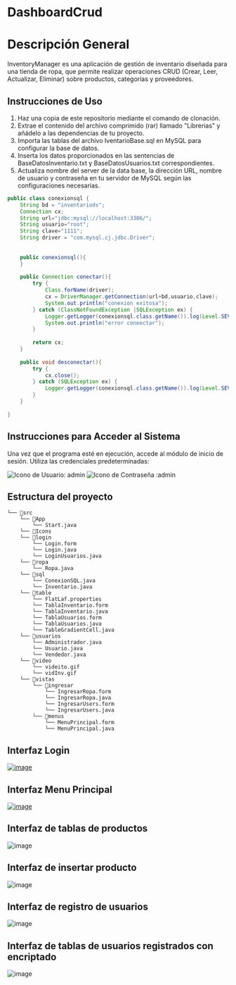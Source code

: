 # DashboardCrud
# Descripción General
InventoryManager es una aplicación de gestión de inventario diseñada para una tienda de ropa, que permite realizar operaciones CRUD (Crear, Leer, Actualizar, Eliminar) sobre productos, categorías y proveedores.

## Instrucciones de Uso
1. Haz una copia de este repositorio mediante el comando de clonación.
2. Extrae el contenido del archivo comprimido (rar) llamado "Librerias" y añádelo a las dependencias de tu proyecto.
3. Importa las tablas del archivo IventarioBase.sql en MySQL para configurar la base de datos.
4. Inserta los datos proporcionados en las sentencias de BaseDatosInventario.txt y BaseDatosUsuarios.txt correspondientes.
5. Actualiza nombre del server de la data base, la dirección URL, nombre de usuario y contraseña en tu servidor de MySQL según las configuraciones necesarias.

```java
public class conexionsql {
    String bd = "inventariods";
    Connection cx;
    String url="jdbc:mysql://localhost:3306/";
    String usuario="root";
    String clave="1111";
    String driver = "com.mysql.cj.jdbc.Driver";
    
    
    public conexionsql(){
    }
    
    public Connection conectar(){
        try {
            Class.forName(driver);
            cx = DriverManager.getConnection(url+bd,usuario,clave);
            System.out.println("conexion exitosa");
        } catch (ClassNotFoundException |SQLException ex) {
            Logger.getLogger(conexionsql.class.getName()).log(Level.SEVERE, null, ex);
            System.out.println("error coneectar");
        }
        
        return cx;
    }
    
    public void desconectar(){
        try {
            cx.close();
        } catch (SQLException ex) {
            Logger.getLogger(conexionsql.class.getName()).log(Level.SEVERE, null, ex);
        }
    }
  
}
```
## Instrucciones para Acceder al Sistema
Una vez que el programa esté en ejecución, accede al módulo de inicio de sesión.
Utiliza las credenciales predeterminadas:

![Icono de Usuario](https://img.shields.io/badge/-Usuario-%2300f?style=flat-square&logo=user): admin
![Icono de Contraseña](https://img.shields.io/badge/-Contraseña-%2300f?style=flat-square&logo=lock) :admin
## Estructura del proyecto
```
└── 📁src
    └── 📁App
        └── Start.java
    └── 📁Icons
    └── 📁login
        └── Login.form
        └── Login.java
        └── LoginUsuarios.java
    └── 📁ropa
        └── Ropa.java
    └── 📁sql
        └── ConexionSQL.java
        └── Inventario.java
    └── 📁table
        └── FlatLaf.properties
        └── TablaInventario.form
        └── TablaInventario.java
        └── TablaUsuarios.form
        └── TablaUsuarios.java
        └── TableGradientCell.java
    └── 📁usuarios
        └── Administrador.java
        └── Usuario.java
        └── Vendedor.java
    └── 📁video
        └── videito.gif
        └── vidInv.gif
    └── 📁vistas
        └── 📁ingresar
            └── IngresarRopa.form
            └── IngresarRopa.java
            └── IngresarUsers.form
            └── IngresarUsers.java
        └── 📁menus
            └── MenuPrincipal.form
            └── MenuPrincipal.java
```
## Interfaz Login
[![image](https://github.com/jessvilla1975/DashboardCrud/assets/114515509/8b655848-8633-48dd-aa78-be113a7f43a2)](https://github.com/jessvilla1975/DashboardCrud/assets/114515509/35f85f1c-2763-4ffb-8e71-414c445d35af)


## Interfaz Menu Principal
[![image](https://github.com/jessvilla1975/DashboardCrud/assets/114515509/02c8920c-9e69-4149-bf02-dd7f894ca5b1)](https://github.com/jessvilla1975/DashboardCrud/assets/114515509/676450eb-6873-4b57-ab8d-5b389cb51978)


## Interfaz de tablas de productos
![image](https://github.com/jessvilla1975/DashboardCrud/assets/114515509/76cd0049-00de-4411-9a95-f9774859cd10)

## Interfaz de insertar producto
![image](https://github.com/jessvilla1975/DashboardCrud/assets/114515509/ef9320fe-5386-44c0-8962-14b5457b6310)

## Interfaz de registro de usuarios
![image](https://github.com/jessvilla1975/DashboardCrud/assets/114515509/9545c88c-1370-4679-846a-637b05af9e13)

## Interfaz de tablas de usuarios registrados con encriptado
![image](https://github.com/jessvilla1975/DashboardCrud/assets/114515509/a5ce623b-c1f7-457c-8430-fb678da520c7)


